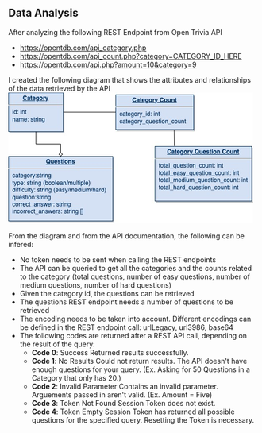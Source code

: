 ## Data Analysis

After analyzing the following REST Endpoint from Open Trivia API
- https://opentdb.com/api_category.php
- https://opentdb.com/api_count.php?category=CATEGORY_ID_HERE
- https://opentdb.com/api.php?amount=10&category=9

I created the following diagram that shows the attributes and relationships of the data retrieved by the API
![data](/assets/trivia_data.jpg "data")

From the diagram and from the API documentation, the following can be infered:
- No token needs to be sent when calling the REST endpoints
- The API can be queried to get all the  categories and the counts related to the category (total questions, number of easy questions,  number of medium questions, number of hard questions)
- Given the category id, the questions can be retrieved
- The questions REST endpoint needs a number of questions to be retrieved
- The encoding needs to be taken into account. Different encodings can be defined in the REST endpoint call: urlLegacy, url3986, base64
- The following codes are returned after a REST API call, depending on the result of the query:
  * **Code 0**: Success Returned results successfully.
  * **Code 1**: No Results Could not return results. The API doesn't have enough questions for your query. (Ex. Asking for 50 Questions in a Category that only has 20.)
  * **Code 2**: Invalid Parameter Contains an invalid parameter. Arguements passed in aren't valid. (Ex. Amount = Five)
  * **Code 3**: Token Not Found Session Token does not exist.
  * **Code 4**: Token Empty Session Token has returned all possible questions for the specified query. Resetting the Token is necessary.
